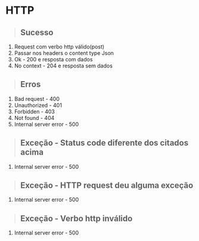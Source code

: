 # HTTP

> ## Sucesso

1. Request com verbo http válido(post)
2. Passar nos headers o content type Json
3. Ok - 200 e resposta com dados
4. No context - 204 e resposta sem dados

> ## Erros

1. Bad request - 400
2. Unauthorized - 401
3. Forbidden - 403
4. Not found - 404
5. Internal server error - 500

> ## Exceção - Status code diferente dos citados acima

1. Internal server error - 500

> ## Exceção - HTTP request deu alguma exceção

1. Internal server error - 500

> ## Exceção - Verbo http inválido

1. Internal server error - 500
